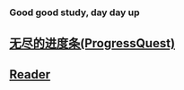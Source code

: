 ### Good good study, day day up

## [无尽的进度条(ProgressQuest)](src/ProgressQuest/Readme.md)

## [Reader](src/Reader/Readme.md)